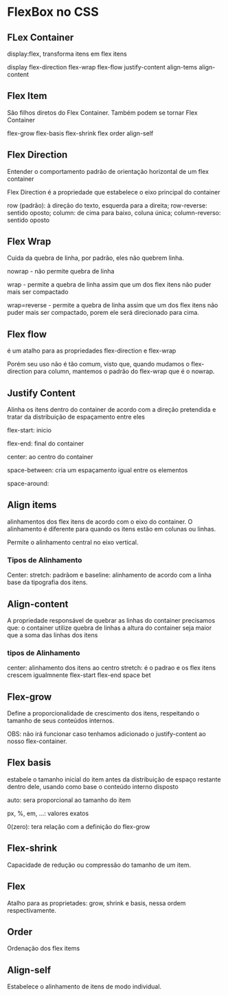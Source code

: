 # FlexBox no CSS

## FLex Container

display:flex, transforma itens em flex itens

display
flex-direction
flex-wrap
flex-flow
justify-content
align-tems
align-content

## Flex Item

São filhos diretos do Flex Container. Também podem se tornar Flex Container

flex-grow
flex-basis
flex-shrink
flex
order
align-self

## Flex Direction

Entender o comportamento padrão de orientação horizontal de um flex container

Flex Direction é a propriedade que estabelece o eixo principal do container

row (padrão): à direção do texto, esquerda para a direita;
row-reverse: sentido oposto;
column: de cima para baixo, coluna única;
column-reverso: sentido oposto

## Flex Wrap

Cuida da quebra de linha, por padrão, eles não quebrem linha.

nowrap - não permite quebra de linha

wrap - permite a quebra de linha assim que um dos flex itens não puder mais ser compactado

wrap=reverse - permite a quebra de linha assim que um dos flex itens não puder mais ser compactado, porem ele será direcionado para cima.

## Flex flow

é um atalho para as propriedades flex-direction e flex-wrap

Porém seu uso não é tão comum, visto que, quando mudamos o flex-direction para column, mantemos o padrão do flex-wrap que é o nowrap.

## Justify Content

Alinha os itens dentro do container de acordo com a direção pretendida e tratar da distribuição de espaçamento entre eles

flex-start: inicio

flex-end: final do container

center: ao centro do container

space-between: cria um espaçamento igual entre os elementos

space-around:

## Align items

alinhamentos dos flex itens de acordo com o eixo do container.
O alinhamento é diferente para quando os itens estão em colunas ou linhas.

Permite o alinhamento central no eixo vertical.

### Tipos de Alinhamento

Center:
stretch: padrãom e 
baseline: alinhamento de acordo com a linha base da tipografia dos itens.

## Align-content

A propriedade responsável de quebrar as linhas do container
precisamos que: o container utilize quebra de linhas
a altura do container seja maior que a soma das linhas dos itens

### tipos de Alinhamento

center: alinhamento dos itens ao centro
stretch: é o padrao e os flex itens crescem igualmnente
flex-start
flex-end
space bet

## Flex-grow

Define a proporcionalidade de crescimento dos itens, respeitando o tamanho de seus conteúdos internos.

OBS: não irá funcionar caso tenhamos adicionado o justify-content ao nosso flex-container.

## Flex basis

estabele o tamanho inicial do item antes da distribuição de espaço restante dentro dele, usando como base o conteúdo interno disposto

auto: sera proporcional ao tamanho do item

px, %, em, ...: valores exatos

0(zero): tera relação com a definição do flex-grow

## Flex-shrink

Capacidade de redução ou compressão do tamanho de um item.

## Flex

Atalho para as proprietades: grow, shrink e basis, nessa ordem respectivamente.

## Order

Ordenação dos flex items

## Align-self

Estabelece o alinhamento de itens de modo individual.